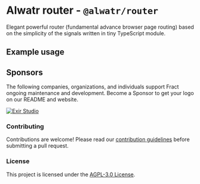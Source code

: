 # Alwatr router - `@alwatr/router`

Elegant powerful router (fundamental advance browser page routing) based on the simplicity of the signals written in tiny TypeScript module.

## Example usage

## Sponsors

The following companies, organizations, and individuals support Fract ongoing maintenance and development. Become a Sponsor to get your logo on our README and website.

[![Exir Studio](https://avatars.githubusercontent.com/u/181194967?s=200&v=4)](https://exirstudio.com)

### Contributing

Contributions are welcome! Please read our [contribution guidelines](https://github.com/Alwatr/.github/blob/next/CONTRIBUTING.md) before submitting a pull request.

### License

This project is licensed under the [AGPL-3.0 License](LICENSE).
